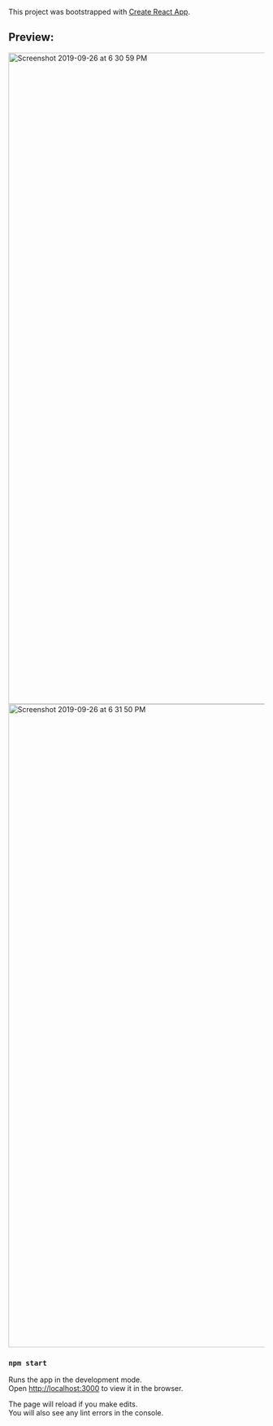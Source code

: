 This project was bootstrapped with [Create React App](https://github.com/facebook/create-react-app).

## Preview:

<img width="1279" alt="Screenshot 2019-09-26 at 6 30 59 PM" src="https://user-images.githubusercontent.com/41126087/65707221-5eadc300-e08c-11e9-95fa-bf0ffaa886bb.png">

<img width="1263" alt="Screenshot 2019-09-26 at 6 31 50 PM" src="https://user-images.githubusercontent.com/41126087/65707229-61a8b380-e08c-11e9-8269-e7692c1a04b5.png">


### `npm start`

Runs the app in the development mode.<br>
Open [http://localhost:3000](http://localhost:3000) to view it in the browser.

The page will reload if you make edits.<br>
You will also see any lint errors in the console.
